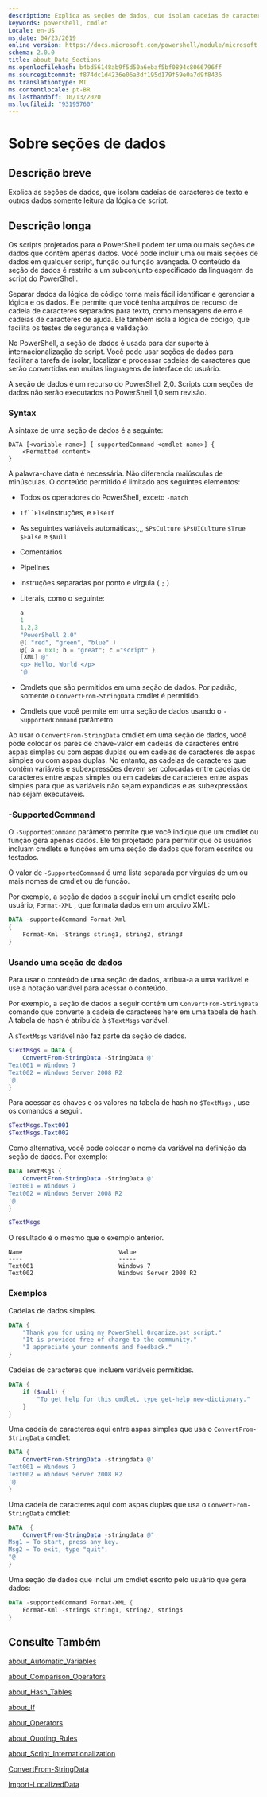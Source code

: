 ```yaml
---
description: Explica as seções de dados, que isolam cadeias de caracteres de texto e outros dados somente leitura da lógica de script.
keywords: powershell, cmdlet
Locale: en-US
ms.date: 04/23/2019
online version: https://docs.microsoft.com/powershell/module/microsoft.powershell.core/about/about_data_sections?view=powershell-6&WT.mc_id=ps-gethelp
schema: 2.0.0
title: about_Data_Sections
ms.openlocfilehash: b4bd56148ab9f5d50a6ebaf5bf0894c8066796ff
ms.sourcegitcommit: f874dc1d4236e06a3df195d179f59e0a7d9f8436
ms.translationtype: MT
ms.contentlocale: pt-BR
ms.lasthandoff: 10/13/2020
ms.locfileid: "93195760"
---
```

# <a name="about-data-sections"></a>Sobre seções de dados

## <a name="short-description"></a>Descrição breve
Explica as seções de dados, que isolam cadeias de caracteres de texto e outros dados somente leitura da lógica de script.

## <a name="long-description"></a>Descrição longa

Os scripts projetados para o PowerShell podem ter uma ou mais seções de dados que contêm apenas dados. Você pode incluir uma ou mais seções de dados em qualquer script, função ou função avançada. O conteúdo da seção de dados é restrito a um subconjunto especificado da linguagem de script do PowerShell.

Separar dados da lógica de código torna mais fácil identificar e gerenciar a lógica e os dados. Ele permite que você tenha arquivos de recurso de cadeia de caracteres separados para texto, como mensagens de erro e cadeias de caracteres de ajuda. Ele também isola a lógica de código, que facilita os testes de segurança e validação.

No PowerShell, a seção de dados é usada para dar suporte à internacionalização de script.
Você pode usar seções de dados para facilitar a tarefa de isolar, localizar e processar cadeias de caracteres que serão convertidas em muitas linguagens de interface do usuário.

A seção de dados é um recurso do PowerShell 2,0. Scripts com seções de dados não serão executados no PowerShell 1,0 sem revisão.

### <a name="syntax"></a>Syntax

A sintaxe de uma seção de dados é a seguinte:

```
DATA [<variable-name>] [-supportedCommand <cmdlet-name>] {
    <Permitted content>
}
```

A palavra-chave data é necessária. Não diferencia maiúsculas de minúsculas. O conteúdo permitido é limitado aos seguintes elementos:

- Todos os operadores do PowerShell, exceto `-match`
- `If``Else`instruções, e `ElseIf`
- As seguintes variáveis automáticas:,,, `$PsCulture` `$PsUICulture` `$True` `$False` e `$Null`
- Comentários
- Pipelines
- Instruções separadas por ponto e vírgula ( `;` )
- Literais, como o seguinte:

  ```powershell
  a
  1
  1,2,3
  "PowerShell 2.0"
  @( "red", "green", "blue" )
  @{ a = 0x1; b = "great"; c ="script" }
  [XML] @'
  <p> Hello, World </p>
  '@
  ```

- Cmdlets que são permitidos em uma seção de dados. Por padrão, somente o `ConvertFrom-StringData` cmdlet é permitido.
- Cmdlets que você permite em uma seção de dados usando o `-SupportedCommand` parâmetro.

Ao usar o `ConvertFrom-StringData` cmdlet em uma seção de dados, você pode colocar os pares de chave-valor em cadeias de caracteres entre aspas simples ou com aspas duplas ou em cadeias de caracteres de aspas simples ou com aspas duplas. No entanto, as cadeias de caracteres que contêm variáveis e subexpressões devem ser colocadas entre cadeias de caracteres entre aspas simples ou em cadeias de caracteres entre aspas simples para que as variáveis não sejam expandidas e as subexpressãos não sejam executáveis.

### <a name="-supportedcommand"></a>-SupportedCommand

O `-SupportedCommand` parâmetro permite que você indique que um cmdlet ou função gera apenas dados. Ele foi projetado para permitir que os usuários incluam cmdlets e funções em uma seção de dados que foram escritos ou testados.

O valor de `-SupportedCommand` é uma lista separada por vírgulas de um ou mais nomes de cmdlet ou de função.

Por exemplo, a seção de dados a seguir inclui um cmdlet escrito pelo usuário, `Format-XML` , que formata dados em um arquivo XML:

```powershell
DATA -supportedCommand Format-Xml
{
    Format-Xml -Strings string1, string2, string3
}
```

### <a name="using-a-data-section"></a>Usando uma seção de dados

Para usar o conteúdo de uma seção de dados, atribua-a a uma variável e use a notação variável para acessar o conteúdo.

Por exemplo, a seção de dados a seguir contém um `ConvertFrom-StringData` comando que converte a cadeia de caracteres here em uma tabela de hash. A tabela de hash é atribuída à `$TextMsgs` variável.

A `$TextMsgs` variável não faz parte da seção de dados.

```powershell
$TextMsgs = DATA {
    ConvertFrom-StringData -StringData @'
Text001 = Windows 7
Text002 = Windows Server 2008 R2
'@
}
```

Para acessar as chaves e os valores na tabela de hash no `$TextMsgs` , use os comandos a seguir.

```powershell
$TextMsgs.Text001
$TextMsgs.Text002
```

Como alternativa, você pode colocar o nome da variável na definição da seção de dados. Por exemplo:

```powershell
DATA TextMsgs {
    ConvertFrom-StringData -StringData @'
Text001 = Windows 7
Text002 = Windows Server 2008 R2
'@
}

$TextMsgs
```

O resultado é o mesmo que o exemplo anterior.

```Output
Name                           Value
----                           -----
Text001                        Windows 7
Text002                        Windows Server 2008 R2
```

### <a name="examples"></a>Exemplos

Cadeias de dados simples.

```powershell
DATA {
    "Thank you for using my PowerShell Organize.pst script."
    "It is provided free of charge to the community."
    "I appreciate your comments and feedback."
}
```

Cadeias de caracteres que incluem variáveis permitidas.

```powershell
DATA {
    if ($null) {
        "To get help for this cmdlet, type get-help new-dictionary."
    }
}
```

Uma cadeia de caracteres aqui entre aspas simples que usa o `ConvertFrom-StringData` cmdlet:

```powershell
DATA {
    ConvertFrom-StringData -stringdata @'
Text001 = Windows 7
Text002 = Windows Server 2008 R2
'@
}
```

Uma cadeia de caracteres aqui com aspas duplas que usa o `ConvertFrom-StringData` cmdlet:

```powershell
DATA  {
    ConvertFrom-StringData -stringdata @"
Msg1 = To start, press any key.
Msg2 = To exit, type "quit".
"@
}
```

Uma seção de dados que inclui um cmdlet escrito pelo usuário que gera dados:

```powershell
DATA -supportedCommand Format-XML {
    Format-Xml -strings string1, string2, string3
}
```

## <a name="see-also"></a>Consulte Também

[about_Automatic_Variables](about_Automatic_Variables.md)

[about_Comparison_Operators](about_Comparison_Operators.md)

[about_Hash_Tables](about_Hash_Tables.md)

[about_If](about_If.md)

[about_Operators](about_Operators.md)

[about_Quoting_Rules](about_Quoting_Rules.md)

[about_Script_Internationalization](about_Script_Internationalization.md)

[ConvertFrom-StringData](xref:Microsoft.PowerShell.Utility.ConvertFrom-StringData)

[Import-LocalizedData](xref:Microsoft.PowerShell.Utility.Import-LocalizedData)
